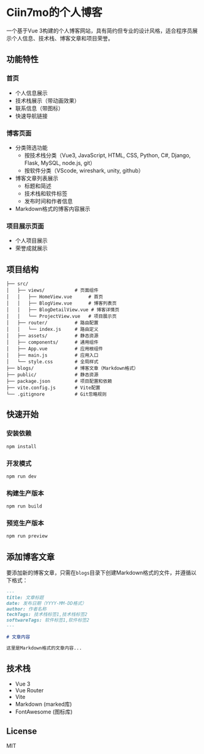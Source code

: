 # Ciin7mo的个人博客

一个基于Vue 3构建的个人博客网站，具有简约但专业的设计风格，适合程序员展示个人信息、技术栈、博客文章和项目荣誉。

## 功能特性

### 首页
- 个人信息展示
- 技术栈展示（带动画效果）
- 联系信息（带图标）
- 快速导航链接

### 博客页面
- 分类筛选功能
  - 按技术栈分类（Vue3, JavaScript, HTML, CSS, Python, C#, Django, Flask, MySQL, node.js, git）
  - 按软件分类（VScode, wireshark, unity, github）
- 博客文章列表展示
  - 标题和简述
  - 技术栈和软件标签
  - 发布时间和作者信息
- Markdown格式的博客内容展示

### 项目展示页面
- 个人项目展示
- 荣誉成就展示

## 项目结构

```
├── src/
│   ├── views/           # 页面组件
│   │   ├── HomeView.vue      # 首页
│   │   ├── BlogView.vue      # 博客列表页
│   │   ├── BlogDetailView.vue # 博客详情页
│   │   └── ProjectView.vue   # 项目展示页
│   ├── router/          # 路由配置
│   │   └── index.js     # 路由定义
│   ├── assets/          # 静态资源
│   ├── components/      # 通用组件
│   ├── App.vue          # 应用根组件
│   ├── main.js          # 应用入口
│   └── style.css        # 全局样式
├── blogs/               # 博客文章（Markdown格式）
├── public/              # 静态资源
├── package.json         # 项目配置和依赖
├── vite.config.js       # Vite配置
└── .gitignore           # Git忽略规则
```

## 快速开始

### 安装依赖

```bash
npm install
```

### 开发模式

```bash
npm run dev
```

### 构建生产版本

```bash
npm run build
```

### 预览生产版本

```bash
npm run preview
```

## 添加博客文章

要添加新的博客文章，只需在`blogs`目录下创建Markdown格式的文件，并遵循以下格式：

```markdown
---
title: 文章标题
date: 发布日期（YYYY-MM-DD格式）
author: 作者名称
techTags: 技术栈标签1,技术栈标签2
softwareTags: 软件标签1,软件标签2
---

# 文章内容

这里是Markdown格式的文章内容...
```

## 技术栈

- Vue 3
- Vue Router
- Vite
- Markdown (marked库)
- FontAwesome (图标库)

## License

MIT

